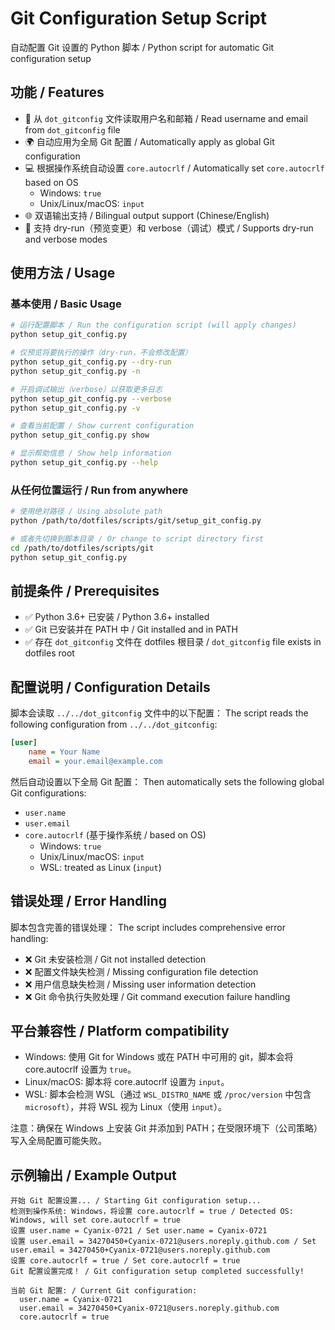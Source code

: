 # Git Configuration Setup Script

自动配置 Git 设置的 Python 脚本 / Python script for automatic Git configuration setup

## 功能 / Features

- 🔧 从 `dot_gitconfig` 文件读取用户名和邮箱 / Read username and email from `dot_gitconfig` file
- 🌍 自动应用为全局 Git 配置 / Automatically apply as global Git configuration  
- 💻 根据操作系统自动设置 `core.autocrlf` / Automatically set `core.autocrlf` based on OS
  - Windows: `true`
  - Unix/Linux/macOS: `input`
- 🌐 双语输出支持 / Bilingual output support (Chinese/English)
- 🧪 支持 dry-run（预览变更）和 verbose（调试）模式 / Supports dry-run and verbose modes

## 使用方法 / Usage

### 基本使用 / Basic Usage

```bash
# 运行配置脚本 / Run the configuration script (will apply changes)
python setup_git_config.py

# 仅预览将要执行的操作（dry-run，不会修改配置）
python setup_git_config.py --dry-run
python setup_git_config.py -n

# 开启调试输出（verbose）以获取更多日志
python setup_git_config.py --verbose
python setup_git_config.py -v

# 查看当前配置 / Show current configuration
python setup_git_config.py show

# 显示帮助信息 / Show help information
python setup_git_config.py --help
```

### 从任何位置运行 / Run from anywhere

```bash
# 使用绝对路径 / Using absolute path
python /path/to/dotfiles/scripts/git/setup_git_config.py

# 或者先切换到脚本目录 / Or change to script directory first
cd /path/to/dotfiles/scripts/git
python setup_git_config.py
```

## 前提条件 / Prerequisites

- ✅ Python 3.6+ 已安装 / Python 3.6+ installed
- ✅ Git 已安装并在 PATH 中 / Git installed and in PATH
- ✅ 存在 `dot_gitconfig` 文件在 dotfiles 根目录 / `dot_gitconfig` file exists in dotfiles root

## 配置说明 / Configuration Details

脚本会读取 `../../dot_gitconfig` 文件中的以下配置：
The script reads the following configuration from `../../dot_gitconfig`:

```ini
[user]
    name = Your Name
    email = your.email@example.com
```

然后自动设置以下全局 Git 配置：
Then automatically sets the following global Git configurations:

- `user.name`
- `user.email`
- `core.autocrlf` (基于操作系统 / based on OS)
  - Windows: `true`
  - Unix/Linux/macOS: `input`
  - WSL: treated as Linux (`input`)

## 错误处理 / Error Handling

脚本包含完善的错误处理：
The script includes comprehensive error handling:

- ❌ Git 未安装检测 / Git not installed detection
- ❌ 配置文件缺失检测 / Missing configuration file detection
- ❌ 用户信息缺失检测 / Missing user information detection
- ❌ Git 命令执行失败处理 / Git command execution failure handling

## 平台兼容性 / Platform compatibility

- Windows: 使用 Git for Windows 或在 PATH 中可用的 git，脚本会将 core.autocrlf 设置为 `true`。
- Linux/macOS: 脚本将 core.autocrlf 设置为 `input`。
- WSL: 脚本会检测 WSL（通过 `WSL_DISTRO_NAME` 或 `/proc/version` 中包含 `microsoft`），并将 WSL 视为 Linux（使用 `input`）。

注意：确保在 Windows 上安装 Git 并添加到 PATH；在受限环境下（公司策略）写入全局配置可能失败。

## 示例输出 / Example Output

```text
开始 Git 配置设置... / Starting Git configuration setup...
检测到操作系统: Windows，将设置 core.autocrlf = true / Detected OS: Windows, will set core.autocrlf = true
设置 user.name = Cyanix-0721 / Set user.name = Cyanix-0721
设置 user.email = 34270450+Cyanix-0721@users.noreply.github.com / Set user.email = 34270450+Cyanix-0721@users.noreply.github.com
设置 core.autocrlf = true / Set core.autocrlf = true
Git 配置设置完成！ / Git configuration setup completed successfully!

当前 Git 配置: / Current Git configuration:
  user.name = Cyanix-0721
  user.email = 34270450+Cyanix-0721@users.noreply.github.com
  core.autocrlf = true
```
